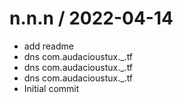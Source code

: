 
n.n.n / 2022-04-14
==================

  * add readme
  * dns com.audacioustux._.tf
  * dns com.audacioustux._.tf
  * dns com.audacioustux._.tf
  * Initial commit
